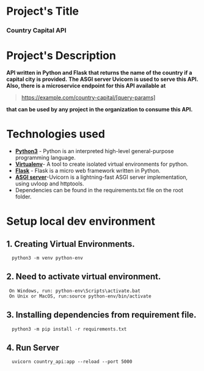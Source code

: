 # Project's Title
   ### Country Capital API
# Project's Description
   **API written in Python and Flask that returns the name of the country if a capital city is provided.**
   **The ASGI server Uvicorn is used to serve this API. Also, there is a microservice endpoint for this API available at**
   >https://example.com/country-capital/[query-params]

   **that can be used by any project in the organization to consume this API.**

# Technologies used
* **[Python3](https://www.python.org/downloads/)**       - Python is an interpreted high-level general-purpose programming language.
* **[Virtualenv](https://virtualenv.pypa.io/en/stable/)**- A tool to create isolated virtual environments for python.
* **[Flask](https://flask.palletsprojects.com/en/2.0.x/)**                          - Flask is a micro web framework written in Python.
* **[ASGI server](https://www.uvicorn.org/)**-Uvicorn is a lightning-fast ASGI server implementation, using uvloop and httptools.
* Dependencies can be found in the requirements.txt file on the root folder.

# Setup local dev environment
## 1. Creating Virtual Environments.
      python3 -m venv python-env
## 2. Need to activate virtual environment.
     On Windows, run: python-env\Scripts\activate.bat
     On Unix or MacOS, run:source python-env/bin/activate
## 3. Installing dependencies from requirement file.
      python3 -m pip install -r requirements.txt
## 4. Run Server
      uvicorn country_api:app --reload --port 5000
      

